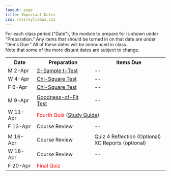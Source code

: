 ```yaml
---
layout: page
title: Important Dates
css: /css/syllabus.css
---
```


<div class="alert alert-info">
For each class period ("Date"), the module to prepare for is shown under "Preparation." Any items that should be turned in on that date are under "Items Due." All of these dates will be announced in class.
</div>

<div class="alert alert-warning">
Note that some of the more distant dates are subject to change.
</div>

<table width="100%">
<tr><th width="18%">Date</th><th width="36%">Preparation</th><th width="46%">Items Due</th></tr>
<!---

<tr><td>W 10-Jan</td>
    <td><a href="Syllabus-Current">Syllabus</a><br><a href="../modules/WhyStats">Why Stats is Important?</a></td>
    <td>--</td></tr>
<tr><td>F 12-Jan</td>
    <td><a href="../modules/FoundationalDefns">Foundational Definitions</a></td>
    <td>--</td></tr>
<tr><td></td><td></td><td></td></tr>

<tr><td>M 15-Jan</td>
    <td colspan="2"><span style="color:coral">NO CLASS (Martin Luther King Jr. Day)</span></td></tr>
<tr><td>W 17-Jan</td>
    <td><a href="../modules/DataProduction">Data Production</a></td>
    <td>--</td></tr>
<tr><td>F 19-Jan</td>
    <td><a href="../modules/GettingDataIntoR">Getting Data Into R</a></td>
    <td>--</td></tr>
<tr><td></td><td></td><td></td></tr>

<tr><td>M 22-Jan</td>
    <td><a href="../modules/FilteringDataInR">Filtering Data In R</a></td>
    <td>--</td></tr>
<tr><td>W 24-Jan</td>
    <td><a href="../modules/UEDAQuant1">Summaries for One Quant ...</a></td>
    <td>--</td></tr>
<tr><td>F 26-Jan</td>
    <td><a href="../modules/UEDAQuant2">Univariate EDA - Quant</a></td>
    <td>--</td></tr>
<tr><td></td><td></td><td></td></tr>

<tr><td>M 29-Jan</td>
    <td><a href="../modules/UEDAQuant2">Univariate EDA - Quant</a></td>
    <td>--</td></tr>
<tr><td>W 31-Jan</td>
    <td colspan="2"><span style="color:red">First Quiz</span> (<a href="QuizGuide/quiz1.html">Study Guide</a>)</td></tr>
<tr><td>F 2-Feb</td>
    <td><a href="../modules/UEDACat">Univariate EDA - Categorical</a></td>
    <td>--</td></tr>
<tr><td></td><td></td><td></td></tr>

<tr><td>M 5-Feb</td>
    <td><a href="../modules/NormalDist">Normal Distributions</a></td>
    <td>--</td></tr>
<tr><td>W 7-Feb</td>
    <td><a href="../modules/NormalDist">Normal Distributions</a></td>
    <td>Quiz 1 Reflection (Optional)</td></tr>
<tr><td>F 9-Feb</td>
    <td><a href="../modules/BEDACat">Bivariate EDA - Categorical</a></td>
    <td>--</td></tr>
<tr><td></td><td></td><td></td></tr>

<tr><td>M 12-Feb</td>
        <td><a href="../modules/BEDAQuant">Bivariate EDA - Quantitative</a></td>
    <td>--</td></tr>
<tr><td>W 14-Feb</td>
    <td><a href="../modules/LinearRegression">Linear Regression</a></td>
    <td>--</td></tr>
<tr><td>F 16-Feb</td>
    <td><a href="../modules/LinearRegression">Linear Regression</a></td>
    <td>--</td></tr>
<tr><td></td><td></td><td></td></tr>

<tr><td>M 19-Feb</td>
    <td><a href="../modules/SamplingDist">Sampling Distributions</a></td>
    <td>--</td></tr>
<tr><td>W 21-Feb</td>
    <td colspan="2"><span style="color:red">Second Quiz</span> (<a href="QuizGuide/quiz2.html">Study Guide</a>)</td></tr>
<tr><td>F 23-Feb</td>
    <td><a href="../modules/Probability">Probability</a></td>
    <td>--</td></tr>
<tr><td></td><td></td><td></td></tr>

<tr><td>M 26-Feb</td>
    <td><a href="../modules/HypTesting">Hypothesis Testing</a></td>
    <td>--</td></tr>
<tr><td>W 28-Feb</td>
    <td><a href="../modules/HypTesting">Hypothesis Testing</a></td>
    <td>Quiz 2 Reflection (Optional)</td></tr>
<tr><td>F 2-Mar</td>
    <td><a href="../modules/HypTestingErrs">Hypothesis Testing Errors</a></td>
    <td>--</td></tr>
<tr><td></td><td></td><td></td></tr>

<tr><td>M 5-Mar</td>
    <td colspan="2"><span style="color:coral">NO CLASS (Mid-Session)</span></td></tr>
<tr><td>M 7-Mar</td>
    <td colspan="2"><span style="color:coral">NO CLASS (Mid-Session)</span></td></tr>
<tr><td>M 9-Mar</td>
    <td colspan="2"><span style="color:coral">NO CLASS (Mid-Session)</span></td></tr>
<tr><td></td><td></td><td></td></tr>

<tr><td>M 12-Mar</td>
    <td><a href="../modules/ConfRegions">Confidence Regions</a></td>
    <td>--</td></tr>
<tr><td>W 14-Mar</td>
    <td><a href="../modules/ConfRegions">Confidence Regions</a></td>
    <td>--</td></tr>
<tr><td>F 16-Mar</td>
    <td><a href="../modules/1SampleZ">1-Sample Z-Test</a></td>
    <td>--</td></tr>
<tr><td></td><td></td><td></td></tr>

<tr><td>M 19-Mar</td>
    <td><a href="../modules/1SampleZ">1-Sample Z-Test</a></td>
    <td>--</td></tr>
<tr><td>W 21-Mar</td>
    <td colspan="2"><span style="color:red">Third Quiz</span> (<a href="QuizGuide/quiz3.html">Study Guide</a>)</td></tr>
<tr><td>F 23-Mar</td>
    <td><a href="../modules/1Samplet">1-Sample t-Test</a></td>
    <td>--</td></tr>
<tr><td></td><td></td><td></td></tr>

<tr><td>M 26-Mar</td>
    <td><a href="../modules/1Samplet">1-Sample t-Test</a></td>
    <td>--</td></tr>
<tr><td>W 28-Mar</td>
    <td><a href="../modules/2Samplet">2-Sample t-Test</a></td>
    <td>Quiz 3 Reflection (Optional)</td></tr>
<tr><td>F 30-Mar</td>
    <td colspan="2"><span style="color:coral">NO CLASS (Good Friday)</span></td></tr>
<tr><td></td><td></td><td></td></tr>
--->

<tr><td>M 2-Apr</td>
    <td><a href="../modules/2Samplet">2-Sample t-Test</a></td>
    <td>--</td></tr>
<tr><td>W 4-Apr</td>
    <td><a href="../modules/ChiSquare">Chi-Square Test</a></td>
    <td>--</td></tr>
<tr><td>F 6-Apr</td>
    <td><a href="../modules/ChiSquare">Chi-Square Test</a></td>
    <td>--</td></tr>
<tr><td></td><td></td><td></td></tr>

<tr><td>M 9-Apr</td>
    <td><a href="../modules/GOFTest">Goodness-of-Fit Test</a></td>
    <td>--</td></tr>
<tr><td>W 11-Apr</td>
    <td colspan="2"><span style="color:red">Fourth Quiz</span> (<a href="QuizGuide/quiz4.html">Study Guide</a>)</td></tr>
<tr><td>F 13-Apr</td>
    <td>Course Review</td>
    <td>--</td></tr>
<tr><td></td><td></td><td></td></tr>

<tr><td>M 16-Apr</td>
    <td>Course Review</td>
    <td>Quiz 4 Reflection (Optional)<br>XC Reports (optional)</td></tr>
<tr><td>W 18-Apr</td>
    <td>Course Review</td>
    <td>--</td></tr>
<tr><td>F 20-Apr</td>
    <td colspan="2"><span style="color:red">Final Quiz</span></td></tr>
</table>
